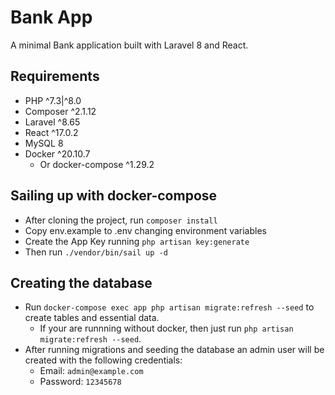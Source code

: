 # Bank App

A minimal Bank application built with Laravel 8 and React.

## Requirements

-   PHP ^7.3|^8.0
-   Composer ^2.1.12
-   Laravel ^8.65
-   React ^17.0.2
-   MySQL 8
-   Docker ^20.10.7 
    - Or docker-compose ^1.29.2

## Sailing up with docker-compose

-   After cloning the project, run `composer install`
-   Copy env.example to .env changing environment variables
-   Create the App Key running `php artisan key:generate`
-   Then run `./vendor/bin/sail up -d`

## Creating the database

-   Run `docker-compose exec app php artisan migrate:refresh --seed` to create tables and essential data.
    -   If your are runnning without docker, then just run `php artisan migrate:refresh --seed`.
-   After running migrations and seeding the database an admin user will be created with the following credentials:
    -   Email: `admin@example.com`
    -   Password: `12345678`

